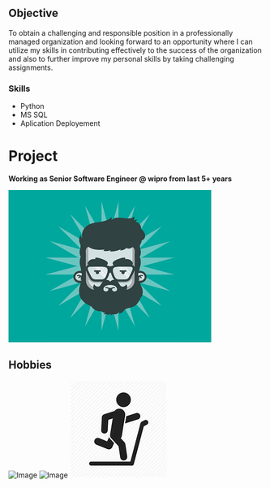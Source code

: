 ## Objective

To obtain a challenging and responsible position in a professionally managed organization and looking forward to an opportunity where I can utilize my skills in contributing effectively to the success of the organization and also to further improve my personal skills by taking challenging assignments.


### Skills

- Python
- MS SQL
- Aplication Deployement

# Project

**Working as Senior Software Engineer @ wipro from last 5+ years**

![Image](avatar-cool_1x.jpg)

## Hobbies
![Image](youtube.jpg)
![Image](cricket.jpg)
![Image](gym.jpg)



